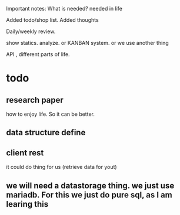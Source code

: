 Important notes:
What is needed? needed in life

Added todo/shop list.
Added thoughts


Daily/weekly review.

show statics.
analyze. or KANBAN system. or we use another thing

API , different parts of life.

# todo

## research paper
how to enjoy life. So it can be better.

## data structure define

## client rest
it could do thing for us (retrieve data for yout)

## we will need a datastorage thing. we just use mariadb. For this we just do pure sql, as I am learing this
